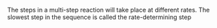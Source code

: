 The steps in a multi-step reaction will take place at different rates. The slowest step in the sequence is called the rate-determining step